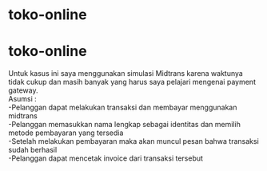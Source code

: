 # toko-online
# toko-online
Untuk kasus ini saya menggunakan simulasi Midtrans karena waktunya tidak cukup dan masih banyak yang harus saya pelajari mengenai payment gateway.<br>
Asumsi : <br>
-Pelanggan dapat melakukan transaksi dan membayar menggunakan midtrans <br>
-Pelanggan memasukkan nama lengkap sebagai identitas dan memilih metode pembayaran yang tersedia <br>
-Setelah melakukan pembayaran maka akan muncul pesan bahwa transaksi sudah berhasil <br>
-Pelanggan dapat mencetak invoice dari transaksi tersebut 
